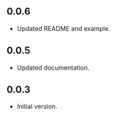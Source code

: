 ## 0.0.6

- Updated README and example.
## 0.0.5

- Updated documentation.
## 0.0.3

- Initial version.
